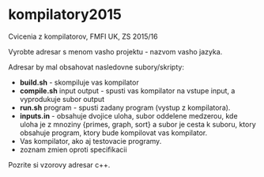 # kompilatory2015
Cvicenia z kompilatorov, FMFI UK, ZS 2015/16


Vyrobte adresar s menom vasho projektu - nazvom vasho jazyka.

Adresar by mal obsahovat nasledovne subory/skripty:

- **build.sh** - skompiluje vas kompilator
- **compile.sh** input output - spusti vas kompilator na vstupe input, a vyprodukuje subor output
- **run.sh** program - spusti zadany program (vystup z kompilatora).
- **inputs.in** - obsahuje dvojice uloha, subor oddelene medzerou, kde uloha je z mnoziny {primes, graph, sort} a subor je cesta k suboru, ktory obsahuje program, ktory bude kompilovat vas kompilator.
- Vas kompilator, ako aj testovacie programy.
- zoznam zmien oproti specifikacii

Pozrite si vzorovy adresar c++.
